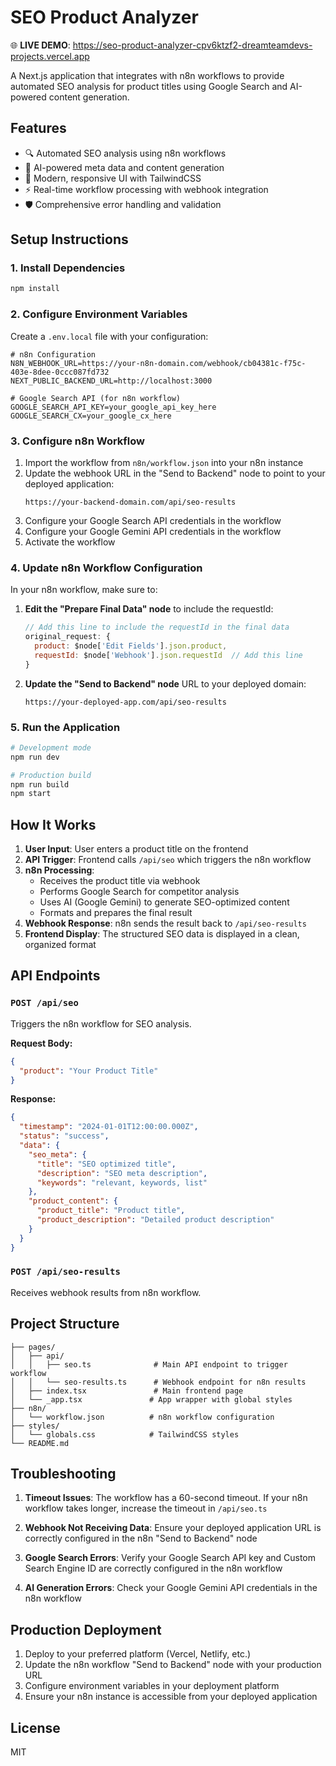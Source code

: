 # SEO Product Analyzer

🌐 **LIVE DEMO**: https://seo-product-analyzer-cpv6ktzf2-dreamteamdevs-projects.vercel.app

A Next.js application that integrates with n8n workflows to provide automated SEO analysis for product titles using Google Search and AI-powered content generation.

## Features

- 🔍 Automated SEO analysis using n8n workflows
- 🤖 AI-powered meta data and content generation
- 🎨 Modern, responsive UI with TailwindCSS
- ⚡ Real-time workflow processing with webhook integration
- 🛡️ Comprehensive error handling and validation

## Setup Instructions

### 1. Install Dependencies

```bash
npm install
```

### 2. Configure Environment Variables

Create a `.env.local` file with your configuration:

```env
# n8n Configuration
N8N_WEBHOOK_URL=https://your-n8n-domain.com/webhook/cb04381c-f75c-403e-8dee-0ccc087fd732
NEXT_PUBLIC_BACKEND_URL=http://localhost:3000

# Google Search API (for n8n workflow)
GOOGLE_SEARCH_API_KEY=your_google_api_key_here
GOOGLE_SEARCH_CX=your_google_cx_here
```

### 3. Configure n8n Workflow

1. Import the workflow from `n8n/workflow.json` into your n8n instance
2. Update the webhook URL in the "Send to Backend" node to point to your deployed application:
   ```
   https://your-backend-domain.com/api/seo-results
   ```
3. Configure your Google Search API credentials in the workflow
4. Configure your Google Gemini API credentials in the workflow
5. Activate the workflow

### 4. Update n8n Workflow Configuration

In your n8n workflow, make sure to:

1. **Edit the "Prepare Final Data" node** to include the requestId:
   ```javascript
   // Add this line to include the requestId in the final data
   original_request: {
     product: $node['Edit Fields'].json.product,
     requestId: $node['Webhook'].json.requestId  // Add this line
   }
   ```

2. **Update the "Send to Backend" node** URL to your deployed domain:
   ```
   https://your-deployed-app.com/api/seo-results
   ```

### 5. Run the Application

```bash
# Development mode
npm run dev

# Production build
npm run build
npm start
```

## How It Works

1. **User Input**: User enters a product title on the frontend
2. **API Trigger**: Frontend calls `/api/seo` which triggers the n8n workflow
3. **n8n Processing**: 
   - Receives the product title via webhook
   - Performs Google Search for competitor analysis
   - Uses AI (Google Gemini) to generate SEO-optimized content
   - Formats and prepares the final result
4. **Webhook Response**: n8n sends the result back to `/api/seo-results`
5. **Frontend Display**: The structured SEO data is displayed in a clean, organized format

## API Endpoints

### `POST /api/seo`
Triggers the n8n workflow for SEO analysis.

**Request Body:**
```json
{
  "product": "Your Product Title"
}
```

**Response:**
```json
{
  "timestamp": "2024-01-01T12:00:00.000Z",
  "status": "success",
  "data": {
    "seo_meta": {
      "title": "SEO optimized title",
      "description": "SEO meta description",
      "keywords": "relevant, keywords, list"
    },
    "product_content": {
      "product_title": "Product title",
      "product_description": "Detailed product description"
    }
  }
}
```

### `POST /api/seo-results`
Receives webhook results from n8n workflow.

## Project Structure

```
├── pages/
│   ├── api/
│   │   ├── seo.ts              # Main API endpoint to trigger workflow
│   │   └── seo-results.ts      # Webhook endpoint for n8n results
│   ├── index.tsx               # Main frontend page
│   └── _app.tsx               # App wrapper with global styles
├── n8n/
│   └── workflow.json          # n8n workflow configuration
├── styles/
│   └── globals.css            # TailwindCSS styles
└── README.md
```

## Troubleshooting

1. **Timeout Issues**: The workflow has a 60-second timeout. If your n8n workflow takes longer, increase the timeout in `/api/seo.ts`

2. **Webhook Not Receiving Data**: Ensure your deployed application URL is correctly configured in the n8n "Send to Backend" node

3. **Google Search Errors**: Verify your Google Search API key and Custom Search Engine ID are correctly configured in the n8n workflow

4. **AI Generation Errors**: Check your Google Gemini API credentials in the n8n workflow

## Production Deployment

1. Deploy to your preferred platform (Vercel, Netlify, etc.)
2. Update the n8n workflow "Send to Backend" node with your production URL
3. Configure environment variables in your deployment platform
4. Ensure your n8n instance is accessible from your deployed application

## License

MIT